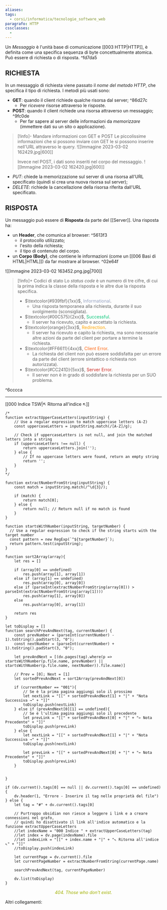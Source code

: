 ```yaml
---
aliases: 
tags:
  - corsi/informatica/tecnologie_software_web
paragrafo: HTTP
cssclasses:
  - 
---
```

Un *Messaggio* è l'unità base di comunicazione [[003 HTTP|HTTP]], è definita come una specifica sequenza di byte concettualmente atomica. Può essere di richiesta o di risposta. ^fd7da5

## RICHIESTA
In un messaggio di richiesta viene passato il *nome del metodo HTTP*, che specifica il tipo di richiesta.
I metodi più usati sono:
- **GET**: quando il client richiede qualche risorsa dal server; ^86d27c
	- Per *ricevere* risorse attraverso le risposte.
- **POST**: quando il client richiede una risorsa attraverso un messaggio; ^9fc0de
	- Per far sapere al server delle informazioni da *memorizzare* (immettere dati su un sito o applicazione).

> [!info]- Mandare informazioni con GET e POST
> Le piccolissime informazioni che si possono inviare con GET le si possono inserire nell'URL attraverso le query.
> ![[Immagine 2023-03-02 162429.jpg|600]]
> 
> Invece nel POST, i dati sono inseriti nel corpo del messaggio.
> ![[Immagine 2023-03-02 162420.jpg|600]]

- *PUT*: chiede la memorizzazione sul server di una risorsa all'URL specificato (quindi si crea una nuova risorsa sul server);
- *DELETE*: richiede la cancellazione della risorsa riferita dall'URL specificato.

## RISPOSTA
Un messaggio può essere di **Risposta** da parte del [[Server]].
Una risposta ha:
- un **Header**, che comunica al browser: ^5613f3
	- il protocollo utilizzato;
	- l'esito della richiesta;
	- il tipo di contenuto del corpo.
- un **Corpo (Body)**, che contiene le informazioni (come un [[006 Basi di HTML|HTML]]) da far mostrare al browser. ^02e64f

![[Immagine 2023-03-02 163452.png.jpg|700]]

> [!info]+ Codici di stato
> Lo *status code* è un numero di tre cifre, di cui la prima indica la classe della risposta e le altre due la risposta specifica.
> - $\textcolor{#939fbf}{1xx}$, <font color="#939fbf">Informational</font>. 
> 	- Una risposta temporanea alla richiesta, durante il suo svolgimento (sconsigliata).
> - $\textcolor{#00C575}{2xx}$, <font color="#00C575">Successful</font>.
> 	- Il server ha ricevuto, capito e accettato la richiesta.
> - $\textcolor{orange}{3xx}$, <font color="orange">Redirection</font>.
> 	- Il server ha ricevuto e capito la richiesta, ma sono necessarie altre azioni da parte del client per portare a termine la richiesta.
> - $\textcolor{#FF6611}{4xx}$, <font color="#FF6611">Client Error</font>.
> 	- La richiesta del client non può essere soddisfatta per un errore da parte del client (errore sintattico o richiesta non autorizzata).
> - $\textcolor{#CC241D}{5xx}$, <font color="#CC241D">Server Error</font>.
> 	- Il server non è in grado di soddisfare la richiesta per un SUO problema.

^6cccca

___
[[000 Indice TSW|↖ Ritorna all'indice ↖]]

```dataviewjs
/*
function extractUpperCaseLetters(inputString) {
	// Use a regular expression to match uppercase letters (A-Z)
	const uppercaseLetters = inputString.match(/[A-Z]/g);
	
	// Check if uppercaseLetters is not null, and join the matched letters into a string
	if (uppercaseLetters !== null) {
		return uppercaseLetters.join('');
	} else {
	    // If no uppercase letters were found, return an empty string
	    return '';
	}
}
*/

function extractNumberFromString(inputString) {
	const match = inputString.match(/^\d{3}/);
	
	if (match) {
		return match[0];
	} else {
		return null; // Return null if no match is found
	}
}

function startsWithNumber(inputString, targetNumber) {
  // Use a regular expression to check if the string starts with the target number
  const pattern = new RegExp(`^${targetNumber}`);
  return pattern.test(inputString);
}

function sort2Array(array){
	let res = []
	
	if (array[0] == undefined)
		res.push(array[1], array[1])
	else if (array[1] == undefined)
		res.push(array[0], array[0])
	else if (parseInt(extractNumberFromString(array[0])) > parseInt(extractNumberFromString(array[1])))
		res.push(array[1], array[0])
	else
		res.push(array[0], array[1])
	
	return res
}

let toDisplay = []
function searchPrevAndNext(tag, currentNumber) {
	const prevNumber = (parseInt(currentNumber) - 1).toString().padStart(3, "0");
	const nextNumber = (parseInt(currentNumber) + 1).toString().padStart(3, "0");
	
	let prevAndNext = [(dv.pages(tag).where(p => startsWithNumber(p.file.name, prevNumber) || startsWithNumber(p.file.name, nextNumber)).file.name)]
	
	// Prev = [0]; Next = [1]
	let sortedPrevAndNext = sort2Array(prevAndNext[0])
	
	if (currentNumber == "001"){ 
		// Se è la prima pagina aggiungi solo il prossimo
		let nextLink = "[[" + sortedPrevAndNext[1] + "|" + "Nota Successiva →" + "]]"
		toDisplay.push(nextLink)
	} else if (prevAndNext[0][1] == undefined){
		// Se è l'ultima pagina aggiungi solo il precedente
		let prevLink = "[[" + sortedPrevAndNext[0] + "|" + "← Nota Precedente" + "]]"
		toDisplay.push(prevLink)
	} else {
		let nextLink = "[[" + sortedPrevAndNext[1] + "|" + "Nota Successiva →" + "]]"
		toDisplay.push(nextLink)
		
		let prevLink = "[[" + sortedPrevAndNext[0] + "|" + "← Nota Precedente" + "]]"
		toDisplay.push(prevLink)
	}
	
	
}

if (dv.current().tags[0] == null || dv.current().tags[0] == undefined){
	dv.header(1, "Errore - Inserire il tag nelle proprietà del file")
} else {
	let tag = "#" + dv.current().tags[0]

	// Purtroppo obsidian non riesce a leggere i link e a creare connessioni nel grafo,
	// quindi ho disattivato il link all'indice automatico e la funzione extractUpperCaseLetters
	//let indexName = "000 Indice " + extractUpperCaseLetters(tag)
	//let index = dv.page(indexName).file
	//let indexLink = "[[" + index.name + "|" + "↖ Ritorna all'indice ↖" + "]]"
	//toDisplay.push(indexLink)
	
	let currentPage = dv.current().file
	let currentPageNumber = extractNumberFromString(currentPage.name)
	
	searchPrevAndNext(tag, currentPageNumber)
	
	dv.list(toDisplay)
}
```

<center><font color="rainbow"><i>404. Those who don't exist.</i></font></center>

Altri collegamenti: 

